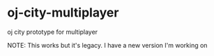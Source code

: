# oj-city-multiplayer
oj city prototype for multiplayer

NOTE: This works but it's legacy. I have a new version I'm working on
